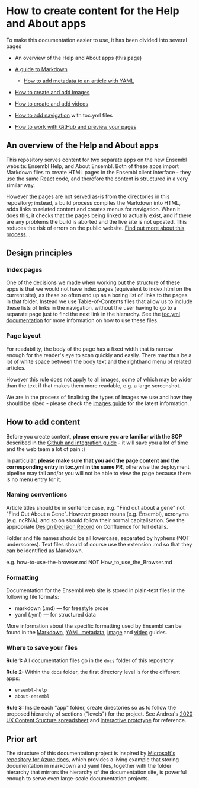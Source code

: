 # How to create content for the Help and About apps

To make this documentation easier to use, it has been divided into several pages

- An overview of the Help and About apps (this page)

- [A guide to Markdown](markdown.md)

    - [How to add metadata to an article with YAML](metadata.md)

- [How to create and add images](images.md)

- [How to create and add videos](videos.md)

- [How to add navigation](toc.md) with toc.yml files

- [How to work with GitHub and preview your pages](github.md)

## An overview of the Help and About apps

This repository serves content for two separate apps on the new Ensembl website: Ensembl Help, and About Ensembl. Both of these apps import Markdown files to create HTML pages in the Ensembl client interface - they use the same React code, and therefore the content is structured in a very similar way.

However the pages are not served as-is from the directories in this repository; instead, a build process compiles the Markdown into HTML, adds links to related content and creates menus for navigation. When it does this, it checks that the pages being linked to actually exist, and if there are any problems the build is aborted and the live site is not updated. This reduces the risk of errors on the public website. [Find out more about this process](github.md)...

## Design principles

### Index pages

One of the decisions we made when working out the structure of these apps is that we would not have index pages (equivalent to index.html on the current site), as these so often end up as a boring list of links to the pages in that folder. Instead we use Table-of-Contents files that allow us to include these lists of links in the navigation, without the user having to go to a separate page just to find the next link in the hierarchy. See the [toc.yml documentation](toc.yml) for more information on how to use these files.

### Page layout

For readability, the body of the page has a fixed width that is narrow enough for the reader's eye to scan quickly and easily. There may thus be a lot of white space between the body text and the righthand menu of related articles.

However this rule does not apply to all images, some of which may be wider than the text if that makes them more readable, e.g. a large screenshot.

We are in the process of finalising the types of images we use and how they should be sized - please check the [images guide](media.md) for the latest information.

## How to add content

Before you create content, **please ensure you are familiar with the SOP** described in the [Github and integration guide](github.md) - it will save you a lot of time and the web team a lot of pain :)

In particular, **please make sure that you add the page content and the corresponding entry in toc.yml in the same PR**, otherwise the deployment pipeline may fail and/or you will not be able to view the page because there is no menu entry for it.

### Naming conventions

Article titles should be in sentence case, e.g. "Find out about a gene" not "Find Out About a Gene". However proper nouns (e.g. Ensembl), acronyms (e.g. ncRNA), and so on should follow their normal capitalisation. See the appropriate [Design Decision Record](https://www.ebi.ac.uk/seqdb/confluence/display/ENSWEB/DDRs+-+Design+decision+records#DDRsDesigndecisionrecords-Global) on Confluence for full details.

Folder and file names should be all lowercase, separated by hyphens (NOT underscores). Text files should of course use the extension .md so that they can be identified as Markdown.

e.g. how-to-use-the-browser.md NOT How_to_use_the_Browser.md

### Formatting

Documentation for the Ensembl web site is stored in plain-text files in the following file formats:

- markdown (.md) — for freestyle prose
- yaml (.yml) — for structured data

More information about the specific formatting used by Ensembl can be found in the [Markdown](markdown.md), [YAML metadata](metadata.md), [image](images.md) and [video](videos.md) guides.

### Where to save your files

**Rule 1:** All documentation files go in the `docs` folder of this repository.

**Rule 2:** Within the `docs` folder, the first directory level is for the different apps: 
- `ensembl-help`
- `about-ensembl`

**Rule 3:** Inside each "app" folder, create directories so as to follow the proposed hierarchy of sections ("levels") for the project. See Andrea's [2020 UX Content Stucture spreadsheet](https://docs.google.com/spreadsheets/d/11zshLpCUKAwd8P0Lmv3zzxJ_28f9oLg_atlLIetvq6E/edit#gid=0) and [interactive prototype](https://xd.adobe.com/view/d64fc883-dc95-4d08-63a3-483f9c772ec1-a07e/screen/37ccfc31-d3c9-423a-9493-9d7daf3db117?fullscreen) for reference.


## Prior art
The structure of this documentation project is inspired by [Microsoft's repository for Azure docs](https://github.com/MicrosoftDocs/azure-docs), which provides a living example that storing documentation in markdown and yaml files, together with the folder hierarchy that mirrors the hierarchy of the documentation site, is powerful enough to serve even large-scale documentation projects.

